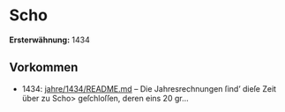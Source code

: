 # Scho

**Ersterwähnung:** 1434

## Vorkommen
- 1434: [jahre/1434/README.md](../jahre/1434/README.md) – Die Jahresrechnungen ſind’ dieſe Zeit über zu Scho>
geſchloſſen, deren eins 20 gr...
